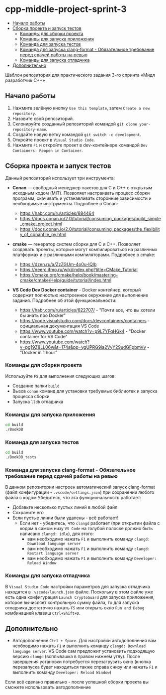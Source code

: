 # cpp-middle-project-sprint-3 <!-- omit in toc -->

- [Начало работы](#начало-работы)
- [Сборка проекта и запуск тестов](#сборка-проекта-и-запуск-тестов)
  - [Команды для сборки проекта](#команды-для-сборки-проекта)
  - [Команды для запуска приложения](#команды-для-запуска-приложения)
  - [Команда для запуска тестов](#команда-для-запуска-тестов)
  - [Команда для запуска clang-format - Обязательное требование перед сдачей работы на ревью](#команда-для-запуска-clang-format---обязательное-требование-перед-сдачей-работы-на-ревью)
  - [Команды для запуска отладчика](#команды-для-запуска-отладчика)
- [Дополнительно](#дополнительно)


Шаблон репозитория для практического задания 3-го спринта «Мидл разработчик С++»

## Начало работы

1. Нажмите зелёную кнопку `Use this template`, затем `Create a new repository`.
2. Назовите свой репозиторий.
3. Склонируйте созданный репозиторий командой `git clone your-repository-name`.
4. Создайте новую ветку командой `git switch -c development`.
5. Откройте проект в `Visual Studio Code`.
6. Нажмите `F1` и откройте проект в dev-контейнере командой `Dev Containers: Reopen in Container`.

## Сборка проекта и запуск тестов

Данный репозиторий использует три инструмента:

- **Conan** — свободный менеджер пакетов для C и C++ с открытым исходным кодом (MIT). Позволяет настраивать процесс сборки программ, скачивать и устанавливать сторонние зависимости и необходимые инструменты. Подробнее о Conan:
  - https://habr.com/ru/articles/884464
  - https://docs.conan.io/2.0/tutorial/consuming_packages/build_simple_cmake_project.html
  - https://docs.conan.io/2.0/tutorial/consuming_packages/the_flexibility_of_conanfile_py.html

- **cmake** — генератор систем сборки для C и C++. Позволяет создавать проекты, которые могут компилироваться на различных платформах и с различными компиляторами. Подробнее о cmake:
  - https://dzen.ru/a/ZzZGUm-4o0u-IQlb
  - https://neerc.ifmo.ru/wiki/index.php?title=CMake_Tutorial
  - https://cmake.org/cmake/help/book/mastering-cmake/cmake/Help/guide/tutorial/index.html

- **VS Code Dev Docker container** - Docker контейнер, который содержит полностью настроенное окружение для выполнение задания. Подробнее об этой функциональности:
  - https://habr.com/ru/articles/822707/ - "Почти все, что вы хотели бы знать про Docker"
  - https://code.visualstudio.com/docs/devcontainers/containers - официальная документация VS Code
  - https://www.youtube.com/watch?v=p9L7YFqHGk4 - "Docker container for VS Code"
  - https://www.youtube.com/watch?v=pg19Z8LL06w&t=174s&pp=ygUPRG9ja2VyY29udGFpbmVy - "Docker in 1 hour"

### Команды для сборки проекта

Используйте `F5` для выполнения следующих шагов:
- Создание папки `build`
- Вызов `conan` команд для установки требуемых библиотек и запуска процесса сборки
- Запуска `lldb` отладчика

### Команды для запуска приложения

```bash
cd build
./BookDB 
```

### Команда для запуска тестов

```bash
cd build
./BookDB_tests
```

### Команда для запуска clang-format - Обязательное требование перед сдачей работы на ревью

В данном репозитории настроен автоматический запуск clang-format (файл конфигурации - `.vscode/settings.json`) при сохранении любого файла с кодом
Убедитесь, что эта функциональность работает:
- Добавьте несколько пустых линий в любой файл
- Сохраните его
- Если пустые линии были удалены - всё работает!
  - Если нет - убедитесь, что `clangd` работает (при открытии файла с кодом в самом низу `VS Code` на голубой полоске должно быть написано `clangd: idle`), для этого:
    - вам необходимо нажать `F1` и выполнить команду `clangd: Download language server`
    - вам необходимо нажать `F1` и выполнить команду `clangd: Restart language server`
    - вам необходимо нажать `F1` и выполнить команду `Developer: Reload Window`

### Команды для запуска отладчика

В `Visual Studio Code` настройки параметров для запуска отладчика находятся в `.vscode/launch.json` файле. Поскольку в этом файле уже есть одна конфигурация `Launch CryptoGuard` для запуска приложения, которое вычисляет контрольную сумму файла, то для запуска отладчика достаточно нажать `F5` или открыть окно `Run and Debug` комбинацией клавиш `Ctrl+Shift+D`.

## Дополнительно

- Автодополнение `Ctrl + Space`. Для настройки автодополнения вам необходимо нажать `F1` и выполнить команду `clangd: Download language server`. VS Code сам предложит установить подходящую версию `clangd` (всплывашка в правом нижнем углу). После завершения установки потребуется перезагрузить окно (кнопка перезапуска будет находиться также справа снизу или нажать `F1` и выполнить команду `Developer: Reload Window`)

Если всё сделано правильно - после успешной сборки проекта вы сможете использовать автодополнение
